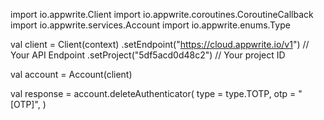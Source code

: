 import io.appwrite.Client
import io.appwrite.coroutines.CoroutineCallback
import io.appwrite.services.Account
import io.appwrite.enums.Type

val client = Client(context)
    .setEndpoint("https://cloud.appwrite.io/v1") // Your API Endpoint
    .setProject("5df5acd0d48c2") // Your project ID

val account = Account(client)

val response = account.deleteAuthenticator(
    type = type.TOTP,
    otp = "[OTP]",
)